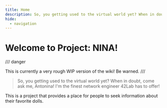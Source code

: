 ```yaml
---
title: Home
description: So, you getting used to the virtual world yet? When in doubt, come ask me, Antonina!
hide:
  - navigation
---
```

# Welcome to Project: NINA!
/// danger

This is currently a very rough WIP version of the wiki! Be warned.
///
> So, you getting used to the virtual world yet? When in doubt, come ask me, Antonina! I'm the finest network engineer 42Lab has to offer!

This is a project that provides a place for people to seek information about their favorite dolls.
